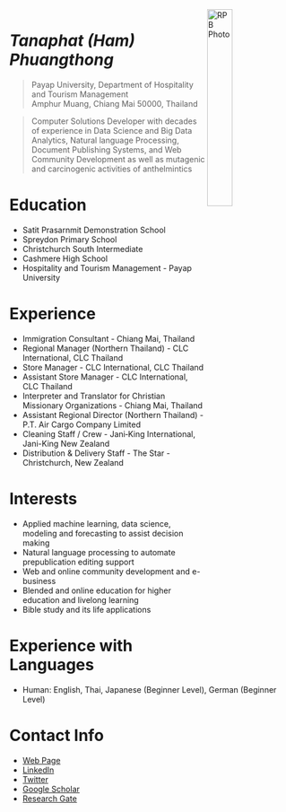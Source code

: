 <img src="http://hamphuangthong.github.io/ham.jpg" alt="RPB Photo" align="right" width="30%"/>

# _Tanaphat (Ham) Phuangthong_
> Payap University, Department of Hospitality and Tourism Management<br />
> Amphur Muang, Chiang Mai 50000, Thailand<br />

> Computer Solutions Developer with decades of experience in Data Science and Big Data Analytics, Natural language Processing, Document Publishing Systems, 
and Web Community Development as well as mutagenic and carcinogenic activities of anthelmintics

# Education
* Satit Prasarnmit Demonstration School
* Spreydon Primary School
* Christchurch South Intermediate
* Cashmere High School
* Hospitality and Tourism Management - Payap University

# Experience
* Immigration Consultant - Chiang Mai, Thailand
* Regional Manager (Northern Thailand) - CLC International, CLC Thailand
* Store Manager - CLC International, CLC Thailand
* Assistant Store Manager - CLC International, CLC Thailand
* Interpreter and Translator for Christian Missionary Organizations - Chiang Mai, Thailand
* Assistant Regional Director (Northern Thailand) - P.T. Air Cargo Company Limited
* Cleaning Staff / Crew - Jani‑King International, Jani-King New Zealand
* Distribution & Delivery Staff - The Star - Christchurch, New Zealand

# Interests
* Applied machine learning, data science, modeling and forecasting to assist decision making
* Natural language processing to automate prepublication editing support
* Web and online community development and e-business
* Blended and online education for higher education and livelong learning
* Bible study and its life applications

# Experience with Languages
* Human: English, Thai, Japanese (Beginner Level), German (Beginner Level)

# Contact Info
* [Web Page](https://rbatzing.github.io)
* [LinkedIn](https://www.linkedin.com/in/robert-batzinger)
* [Twitter](https://twitter.com/rbatz)
* [Google Scholar](https://scholar.google.com/citations?user=LYSacdYAAAAJ&hl=en)
* [Research Gate](https://www.researchgate.net/profile/Robert-Batzinger)
